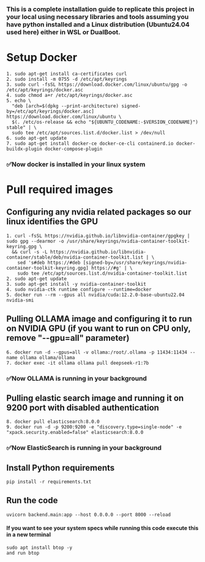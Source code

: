 ### This is a complete installation guide to replicate this project in your local using necessary libraries and tools assuming you have python installed and a Linux distribution (Ubuntu24.04 used here) either in **WSL** or **DualBoot**.



# Setup Docker
    1. sudo apt-get install ca-certificates curl
    2. sudo install -m 0755 -d /etc/apt/keyrings
    3. sudo curl -fsSL https://download.docker.com/linux/ubuntu/gpg -o /etc/apt/keyrings/docker.asc
    4. sudo chmod a+r /etc/apt/keyrings/docker.asc
    5. echo \
      "deb [arch=$(dpkg --print-architecture) signed-by=/etc/apt/keyrings/docker.asc] https://download.docker.com/linux/ubuntu \
      $(. /etc/os-release && echo "${UBUNTU_CODENAME:-$VERSION_CODENAME}") stable" | \
      sudo tee /etc/apt/sources.list.d/docker.list > /dev/null
    6. sudo apt-get update
    7. sudo apt-get install docker-ce docker-ce-cli containerd.io docker-buildx-plugin docker-compose-plugin

### ✅Now docker is installed in your linux system



# Pull required images
## Configuring any nvidia related packages so our linux identifies the GPU
    1. curl -fsSL https://nvidia.github.io/libnvidia-container/gpgkey | sudo gpg --dearmor -o /usr/share/keyrings/nvidia-container-toolkit-keyring.gpg \
      && curl -s -L https://nvidia.github.io/libnvidia-container/stable/deb/nvidia-container-toolkit.list | \
        sed 's#deb https://#deb [signed-by=/usr/share/keyrings/nvidia-container-toolkit-keyring.gpg] https://#g' | \
        sudo tee /etc/apt/sources.list.d/nvidia-container-toolkit.list
    2. sudo apt-get update
    3. sudo apt-get install -y nvidia-container-toolkit
    4. sudo nvidia-ctk runtime configure --runtime=docker
    5. docker run --rm --gpus all nvidia/cuda:12.2.0-base-ubuntu22.04 nvidia-smi



## Pulling OLLAMA image and configuring it to run on NVIDIA GPU (if you want to run on CPU only, remove "--gpu=all" parameter)
    6. docker run -d --gpus=all -v ollama:/root/.ollama -p 11434:11434 --name ollama ollama/ollama
    7. docker exec -it ollama ollama pull deepseek-r1:7b
### ✅Now OLLAMA is running in your background



## Pulling elastic search image and running it on 9200 port with **disabled authentication**
    8. docker pull elasticsearch:8.0.0
    9. docker run -d -p 9200:9200 -e "discovery.type=single-node" -e "xpack.security.enabled=false" elasticsearch:8.0.0
### ✅Now ElasticSearch is running in your background



## Install Python requirements
    pip install -r requirements.txt



## Run the code
    uvicorn backend.main:app --host 0.0.0.0 --port 8000 --reload 




#### If you want to see your system specs while running this code execute this in a new terminal
    sudo apt install btop -y
    and run btop




